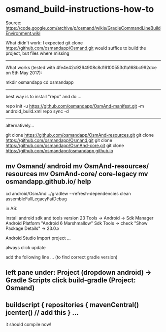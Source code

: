 # osmand_build-instructions-how-to
Source:
https://code.google.com/archive/p/osmand/wikis/GradleCommandLineBuildEnvironment.wiki

What didn't work:
I expected
git clone https://github.com/osmandapp/Osmand.git
would suffice to build the project, but files where missing

----

What works (tested with 4fe4e42c9264908c8d16100553d1a168bc992dce on 5th May 2017):

mkdir osmandapp
cd osmandapp

--------------------
best way is to install "repo" and do ...

repo init -u https://github.com/osmandapp/OsmAnd-manifest.git -m android_build.xml
repo sync -d

------------
alternatively... 

git clone https://github.com/osmandapp/OsmAnd-resources.git
git clone https://github.com/osmandapp/Osmand.git
git clone https://github.com/osmandapp/OsmAnd-core.git
git clone https://github.com/osmandapp/osmandapp.github.io

mv Osmand/ android
mv OsmAnd-resources/ resources
mv OsmAnd-core/ core-legacy
mv osmandapp.github.io/ help
------------

cd android/OsmAnd
../gradlew --refresh-dependencies clean assembleFullLegacyFatDebug

in AS:

install android sdk and tools version 23
Tools -> Android -> Sdk Manager
Android Platform "Android 6 Marshmallow"
Sdk Tools -> check "Show Package Details" -> 23.0.x

Android Studio
Import project ...

always click update

add the following line ... (to find correct gradle version)

left pane under:
Project (dropdown android) -> Gradle Scripts
click build-gradle (Project: Osmand)
---------------------------
buildscript {
    repositories {
        mavenCentral()
        jcenter() // add this
    }
...
------------------------------

it should compile now!

